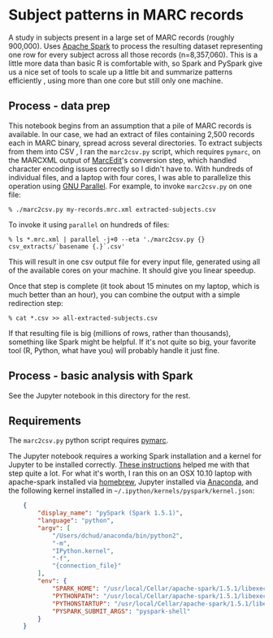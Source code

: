 # Subject patterns in MARC records

A study in subjects present in a large set of MARC records (roughly
900,000).  Uses [Apache Spark](http://spark.apache.org/) to process
the resulting dataset representing one row for every subject across
all those records (n=8,357,060).  This is a little more data than
basic R is comfortable with, so Spark and PySpark give us a nice
set of tools to scale up a little bit and summarize patterns
efficiently , using more than one core but still only one machine.


## Process - data prep

This notebook begins from an assumption that a pile of MARC records
is available.  In our case, we had an extract of files containing
2,500 records each in MARC binary, spread across several directories.
To extract subjects from them into CSV , I ran the ```marc2csv.py```
script, which requires ```pymarc```, on the MARCXML output of
[MarcEdit](http://marcedit.reeset.net/)'s conversion step, which
handled character encoding issues correctly so I didn't have to.
With hundreds of individual files, and a laptop with four cores, I
was able to parallelize this operation using [GNU
Parallel](http://www.gnu.org/software/parallel/).  For example, to
invoke ```marc2csv.py``` on one file:

    % ./marc2csv.py my-records.mrc.xml extracted-subjects.csv

To invoke it using ```parallel``` on hundreds of files:

    % ls *.mrc.xml | parallel -j+0 --eta './marc2csv.py {} csv_extracts/`basename {.}`.csv'

This will result in one csv output file for every input file, generated
using all of the available cores on your machine.  It should give you
linear speedup.

Once that step is complete (it took about 15 minutes on my laptop, which
is much better than an hour), you can combine the output with a simple
redirection step:

    % cat *.csv >> all-extracted-subjects.csv

If that resulting file is big (millions of rows, rather than
thousands), something like Spark might be helpful.  If it's not
quite so big, your favorite tool (R, Python, what have you) will
probably handle it just fine.


## Process - basic analysis with Spark

See the Jupyter notebook in this directory for the rest.


## Requirements

The ```marc2csv.py``` python script requires
[pymarc](https://github.com/edsu/pymarc).

The Jupyter notebook requires a working Spark installation and a
kernel for Jupyter to be installed correctly.  [These
instructions](http://thepowerofdata.io/configuring-jupyteripython-notebook-to-work-with-pyspark-1-4-0/)
helped me with that step quite a lot. For what it's worth, I ran
this on an OSX 10.10 laptop with apache-spark installed via
[homebrew](http://brew.sh/), Jupyter installed via
[Anaconda](https://www.continuum.io/why-anaconda), and the following
kernel installed in ```~/.ipython/kernels/pyspark/kernel.json```:

```json
    {
        "display_name": "pySpark (Spark 1.5.1)",
        "language": "python",
        "argv": [
            "/Users/dchud/anaconda/bin/python2",
            "-m",
            "IPython.kernel",
            "-f",
            "{connection_file}"
        ],
        "env": {
            "SPARK_HOME": "/usr/local/Cellar/apache-spark/1.5.1/libexec",
            "PYTHONPATH": "/usr/local/Cellar/apache-spark/1.5.1/libexec/python/:/usr/local/Cellar/apache-spark/1.5.1/libexec/python/lib/py4j-0.8.2.1-src.zip",
            "PYTHONSTARTUP": "/usr/local/Cellar/apache-spark/1.5.1/libexec/python/pyspark/shell.py",
            "PYSPARK_SUBMIT_ARGS": "pyspark-shell"
        }
    }
```
